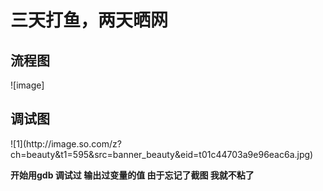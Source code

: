 <h1> 三天打鱼，两天晒网</h1>
<h2>流程图 </h2>
![image]<https://github.com/JacketPL/fish/blob/master/liu.png>
<h2>调试图</h2>
![1](http://image.so.com/z?ch=beauty&t1=595&src=banner_beauty&eid=t01c44703a9e96eac6a.jpg)

**开始用gdb 调试过 输出过变量的值 由于忘记了截图 我就不粘了**
